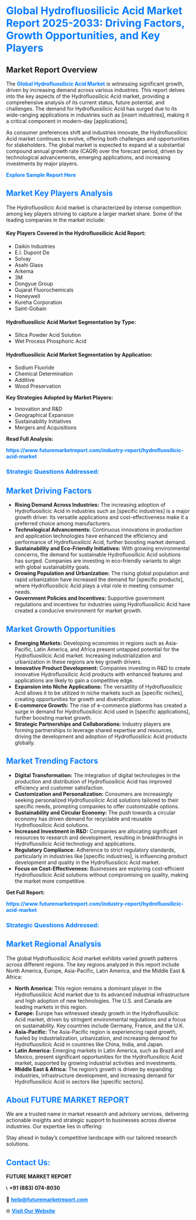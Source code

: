 <h1 style="color: #007BFF;">Global Hydrofluosilicic Acid Market Report 2025-2033: Driving Factors, Growth Opportunities, and Key Players</h1>

<section id="overview">
<h2>Market Report Overview</h2>
<p>The <a href="https://www.futuremarketreport.com/industry-report/hydrofluosilicic-acid-market" style="color: #007BFF; text-decoration: none;"><strong>Global Hydrofluosilicic Acid Market</strong></a> is witnessing significant growth, driven by increasing demand across various industries. This report delves into the key aspects of the Hydrofluosilicic Acid market, providing a comprehensive analysis of its current status, future potential, and challenges. The demand for Hydrofluosilicic Acid has surged due to its wide-ranging applications in industries such as [insert industries], making it a critical component in modern-day [applications].</p>
<p>As consumer preferences shift and industries innovate, the Hydrofluosilicic Acid market continues to evolve, offering both challenges and opportunities for stakeholders. The global market is expected to expand at a substantial compound annual growth rate (CAGR) over the forecast period, driven by technological advancements, emerging applications, and increasing investments by major players.</p>
</section>

<section id="overview">
<p><a href="https://www.futuremarketreport.com/request-sample/reportId=84122" style="color: #007BFF; text-decoration: none;"><strong>Explore Sample Report Here</strong></a></p>
</section>

<section id="key-players">
<h2 style="color: #007BFF;">Market Key Players Analysis</h2>
<p>The Hydrofluosilicic Acid market is characterized by intense competition among key players striving to capture a larger market share. Some of the leading companies in the market include:</p>
<h4>Key Players Covered in the Hydrofluosilicic Acid Report:</h4>
<ul><li>Daikin Industries</li><li>E.I. Dupont De</li><li>Solvay</li><li>Asahi Glass</li><li>Arkema</li><li>3M</li><li>Dongyue Group</li><li>Gujarat Fluorochemicals</li><li>Honeywell</li><li>Kureha Corporation</li><li>Saint-Gobain</li></ul>
<h4>Hydrofluosilicic Acid Market Segmentation by Type:</h4>
<ul><li>Silica Powder Acid Solution</li><li>Wet Process Phosphoric Acid</li></ul>

<h4>Hydrofluosilicic Acid Market Segmentation by Application:</h4>
<ul><li>Sodium Fluoride</li><li>Chemical Determination</li><li>Additive</li><li>Wood Preservation</li></ul>
<p><strong>Key Strategies Adopted by Market Players:</strong></p>
<ul>
<li>Innovation and R&D</li>
<li>Geographical Expansion</li>
<li>Sustainability Initiatives</li>
<li>Mergers and Acquisitions</li>
</ul>
</section>

<section>
<p><strong>Read Full Analysis: </strong></p><a href="https://www.futuremarketreport.com/industry-report/hydrofluosilicic-acid-market" style="color: #007BFF; text-decoration: none;"><strong>https://www.futuremarketreport.com/industry-report/hydrofluosilicic-acid-market</strong></a>
<h3 style="color: #007BFF;">Strategic Questions Addressed:</h3>
</section>

<section id="driving-factors">
<h2 style="color: #007BFF;">Market Driving Factors</h2>
<ul>
<li><strong>Rising Demand Across Industries:</strong> The increasing adoption of Hydrofluosilicic Acid in industries such as [specific industries] is a major growth driver. Its versatile applications and cost-effectiveness make it a preferred choice among manufacturers.</li>
<li><strong>Technological Advancements:</strong> Continuous innovations in production and application technologies have enhanced the efficiency and performance of Hydrofluosilicic Acid, further boosting market demand.</li>
<li><strong>Sustainability and Eco-Friendly Initiatives:</strong> With growing environmental concerns, the demand for sustainable Hydrofluosilicic Acid solutions has surged. Companies are investing in eco-friendly variants to align with global sustainability goals.</li>
<li><strong>Growing Population and Urbanization:</strong> The rising global population and rapid urbanization have increased the demand for [specific products], where Hydrofluosilicic Acid plays a vital role in meeting consumer needs.</li>
<li><strong>Government Policies and Incentives:</strong> Supportive government regulations and incentives for industries using Hydrofluosilicic Acid have created a conducive environment for market growth.</li>
</ul>
</section>

<section id="growth-opportunities">
<h2 style="color: #007BFF;">Market Growth Opportunities</h2>
<ul>
<li><strong>Emerging Markets:</strong> Developing economies in regions such as Asia-Pacific, Latin America, and Africa present untapped potential for the Hydrofluosilicic Acid market. Increasing industrialization and urbanization in these regions are key growth drivers.</li>
<li><strong>Innovative Product Development:</strong> Companies investing in R&D to create innovative Hydrofluosilicic Acid products with enhanced features and applications are likely to gain a competitive edge.</li>
<li><strong>Expansion into Niche Applications:</strong> The versatility of Hydrofluosilicic Acid allows it to be utilized in niche markets such as [specific niches], creating opportunities for growth and diversification.</li>
<li><strong>E-commerce Growth:</strong> The rise of e-commerce platforms has created a surge in demand for Hydrofluosilicic Acid used in [specific applications], further boosting market growth.</li>
<li><strong>Strategic Partnerships and Collaborations:</strong> Industry players are forming partnerships to leverage shared expertise and resources, driving the development and adoption of Hydrofluosilicic Acid products globally.</li>
</ul>
</section>

<section id="trending-factors">
<h2 style="color: #007BFF;">Market Trending Factors</h2>
<ul>
<li><strong>Digital Transformation:</strong> The integration of digital technologies in the production and distribution of Hydrofluosilicic Acid has improved efficiency and customer satisfaction.</li>
<li><strong>Customization and Personalization:</strong> Consumers are increasingly seeking personalized Hydrofluosilicic Acid solutions tailored to their specific needs, prompting companies to offer customizable options.</li>
<li><strong>Sustainability and Circular Economy:</strong> The push towards a circular economy has driven demand for recyclable and reusable Hydrofluosilicic Acid solutions.</li>
<li><strong>Increased Investment in R&D:</strong> Companies are allocating significant resources to research and development, resulting in breakthroughs in Hydrofluosilicic Acid technology and applications.</li>
<li><strong>Regulatory Compliance:</strong> Adherence to strict regulatory standards, particularly in industries like [specific industries], is influencing product development and quality in the Hydrofluosilicic Acid market.</li>
<li><strong>Focus on Cost-Effectiveness:</strong> Businesses are exploring cost-efficient Hydrofluosilicic Acid solutions without compromising on quality, making the market more competitive.</li>
</ul>
</section>

<section>
<p><strong>Get Full Report: </strong></p><a href="https://www.futuremarketreport.com/industry-report/hydrofluosilicic-acid-market" style="color: #007BFF; text-decoration: none;"><strong>https://www.futuremarketreport.com/industry-report/hydrofluosilicic-acid-market</strong></a>
<h3 style="color: #007BFF;">Strategic Questions Addressed:</h3>
</section>


<section id="regional-analysis">
<h2 style="color: #007BFF;">Market Regional Analysis</h2>
<p>The global Hydrofluosilicic Acid market exhibits varied growth patterns across different regions. The key regions analyzed in this report include North America, Europe, Asia-Pacific, Latin America, and the Middle East & Africa:</p>
<ul>
<li><strong>North America:</strong> This region remains a dominant player in the Hydrofluosilicic Acid market due to its advanced industrial infrastructure and high adoption of new technologies. The U.S. and Canada are leading markets in this region.</li>
<li><strong>Europe:</strong> Europe has witnessed steady growth in the Hydrofluosilicic Acid market, driven by stringent environmental regulations and a focus on sustainability. Key countries include Germany, France, and the U.K.</li>
<li><strong>Asia-Pacific:</strong> The Asia-Pacific region is experiencing rapid growth, fueled by industrialization, urbanization, and increasing demand for Hydrofluosilicic Acid in countries like China, India, and Japan.</li>
<li><strong>Latin America:</strong> Emerging markets in Latin America, such as Brazil and Mexico, present significant opportunities for the Hydrofluosilicic Acid market, supported by growing industrial activities and investments.</li>
<li><strong>Middle East & Africa:</strong> The region’s growth is driven by expanding industries, infrastructure development, and increasing demand for Hydrofluosilicic Acid in sectors like [specific sectors].</li>
</ul>
</section>

<footer>
<h2 style="color: #007BFF;">About FUTURE MARKET REPORT</h2>
<p>We are a trusted name in market research and advisory services, delivering actionable insights and strategic support to businesses across diverse industries. Our expertise lies in offering:</p>

<p>Stay ahead in today’s competitive landscape with our tailored research solutions.</p>

<h2 style="color: #007BFF;">Contact Us:</h2>
<p><strong>FUTURE MARKET REPORT</strong></p>
<p>📞 <strong>+91 (883) 074-8030</strong></p>
<p>📧 <strong><a href="mailto:help@futuremarketreport.com" style="color: #007BFF;">help@futuremarketreport.com</a></strong></p>
<p>🌐 <strong><a href="https://www.futuremarketreport.com/" style="color: #007BFF;">Visit Our Website</a></strong></p>
</footer>
